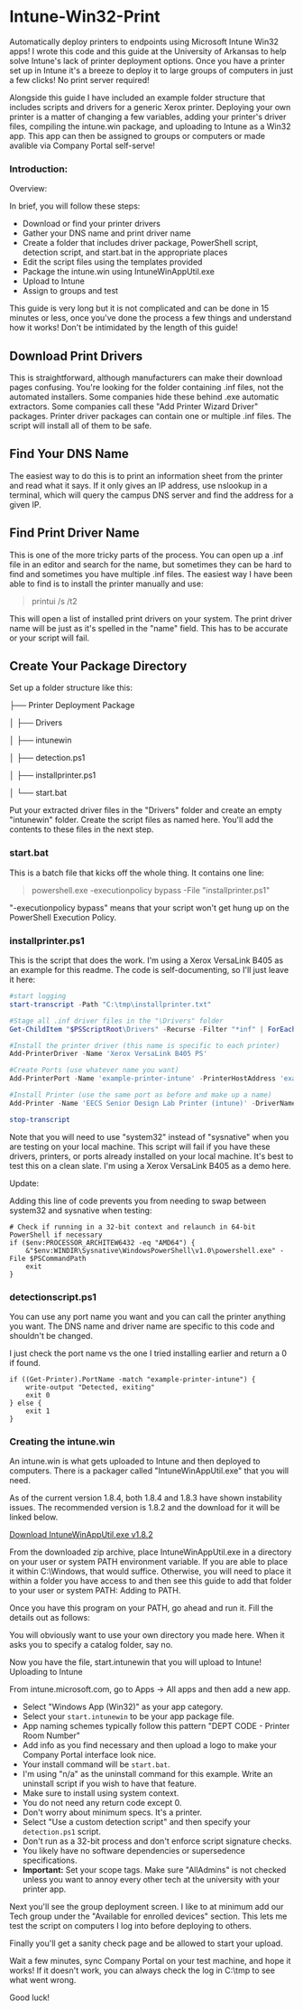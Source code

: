 # Intune-Win32-Print

Automatically deploy printers to endpoints using Microsoft Intune Win32 apps! I wrote this code and this guide at the University of Arkansas to help solve Intune's lack of printer deployment options. Once you have a printer set up in Intune it's a breeze to deploy it to large groups of computers in just a few clicks! No print server required! 

Alongside this guide I have included an example folder structure that includes scripts and drivers for a generic Xerox printer. Deploying your own printer is a matter of changing a few variables, adding your printer's driver files, compiling the intune.win package, and uploading to Intune as a Win32 app. This app can then be assigned to groups or computers or made avalible via Company Portal self-serve!

### **Introduction:**

Overview:

In brief, you will follow these steps:

- Download or find your printer drivers
- Gather your DNS name and print driver name
- Create a folder that includes driver package, PowerShell script, detection script, and start.bat in the appropriate places
- Edit the script files using the templates provided
- Package the intune.win using IntuneWinAppUtil.exe
- Upload to Intune
- Assign to groups and test

This guide is very long but it is not complicated and can be done in 15 minutes or less, once you've done the process a few things and understand how it works! Don't be intimidated by the length of this guide!

## Download Print Drivers

This is straightforward, although manufacturers can make their download pages confusing. You're looking for the folder containing .inf files, not the automated installers. Some companies hide these behind .exe automatic extractors. Some companies call these "Add Printer Wizard Driver" packages. Printer driver packages can contain one or multiple .inf files. The script will install all of them to be safe.

## Find Your DNS Name

The easiest way to do this is to print an information sheet from the printer and read what it says. If it only gives an IP address, use nslookup in a terminal, which will query the campus DNS server and find the address for a given IP.

## Find Print Driver Name

This is one of the more tricky parts of the process. You can open up a .inf file in an editor and search for the name, but sometimes they can be hard to find and sometimes you have multiple .inf files. The easiest way I have been able to find is to install the printer manually and use:

> printui /s /t2

This will open a list of installed print drivers on your system. The print driver name will be just as it's spelled in the "name" field. This has to be accurate or your script will fail.

## Create Your Package Directory

Set up a folder structure like this:

├── Printer Deployment Package

│ ├── Drivers

│ ├── intunewin

│ ├── detection.ps1

│ ├── installprinter.ps1

│ └── start.bat

Put your extracted driver files in the "Drivers" folder and create an empty "intunewin" folder. Create the script files as named here. You'll add the contents to these files in the next step.

### start.bat

This is a batch file that kicks off the whole thing. It contains one line:

> powershell.exe -executionpolicy bypass -File "installprinter.ps1"


"-executionpolicy bypass" means that your script won't get hung up on the PowerShell Execution Policy.

### installprinter.ps1

This is the script that does the work. I'm using a Xerox VersaLink B405 as an example for this readme. The code is self-documenting, so I'll just leave it here:

```powershell
#start logging
start-transcript -Path "C:\tmp\installprinter.txt"

#Stage all .inf driver files in the "\Drivers" folder
Get-ChildItem "$PSScriptRoot\Drivers" -Recurse -Filter "*inf" | ForEach-Object { C:\Windows\sysnative\pnputil.exe /add-driver $_.FullName /install }

#Install the printer driver (this name is specific to each printer)
Add-PrinterDriver -Name 'Xerox VersaLink B405 PS'

#Create Ports (use whatever name you want)
Add-PrinterPort -Name 'example-printer-intune' -PrinterHostAddress 'example-printer.ddns.uark.edu'

#Install Printer (use the same port as before and make up a name)
Add-Printer -Name 'EECS Senior Design Lab Printer (intune)' -DriverName 'Xerox VersaLink B405 PS' -PortName 'example-printer-intune'

stop-transcript
```

Note that you will need to use "system32" instead of "sysnative" when you are testing on your local machine. This script will fail if you have these drivers, printers, or ports already installed on your local machine. It's best to test this on a clean slate. I'm using a Xerox VersaLink B405 as a demo here.

Update:

Adding this line of code prevents you from needing to swap between system32 and sysnative when testing:

```
# Check if running in a 32-bit context and relaunch in 64-bit PowerShell if necessary
if ($env:PROCESSOR_ARCHITEW6432 -eq "AMD64") {
    &"$env:WINDIR\Sysnative\WindowsPowerShell\v1.0\powershell.exe" -File $PSCommandPath
    exit
}
```

### detectionscript.ps1

You can use any port name you want and you can call the printer anything you want. The DNS name and driver name are specific to this code and shouldn't be changed.

I just check the port name vs the one I tried installing earlier and return a 0 if found.

```
if ((Get-Printer).PortName -match "example-printer-intune") {
    write-output "Detected, exiting"
    exit 0
} else {
    exit 1
}
```
### Creating the intune.win

An intune.win is what gets uploaded to Intune and then deployed to computers. There is a packager called "IntuneWinAppUtil.exe" that you will need.

As of the current version 1.8.4, both 1.8.4 and 1.8.3 have shown instability issues. The recommended version is 1.8.2 and the download for it will be linked below.

[Download IntuneWinAppUtil.exe v1.8.2](https://github.com/microsoft/Microsoft-Win32-Content-Prep-Tool/archive/refs/tags/v1.8.2.zip)

From the downloaded zip archive, place IntuneWinAppUtil.exe in a directory on your user or system PATH environment variable. If you are able to place it within C:\Windows, that would suffice. Otherwise, you will need to place it within a folder you have access to and then see this guide to add that folder to your user or system PATH: Adding to PATH.

Once you have this program on your PATH, go ahead and run it. Fill the details out as follows:

You will obviously want to use your own directory you made here. When it asks you to specify a catalog folder, say no.

Now you have the file, start.intunewin that you will upload to Intune!
Uploading to Intune

From intune.microsoft.com, go to Apps -> All apps and then add a new app.

- Select "Windows App (Win32)" as your app category.
- Select your `start.intunewin` to be your app package file.
- App naming schemes typically follow this pattern "DEPT CODE - Printer Room Number"
- Add info as you find necessary and then upload a logo to make your Company Portal interface look nice.
- Your install command will be `start.bat`.
- I'm using "n/a" as the uninstall command for this example. Write an uninstall script if you wish to have that feature.
- Make sure to install using system context.
- You do not need any return code except 0.
- Don't worry about minimum specs. It's a printer.
- Select "Use a custom detection script" and then specify your `detection.ps1` script.
- Don't run as a 32-bit process and don't enforce script signature checks.
- You likely have no software dependencies or supersedence specifications.
- **Important:** Set your scope tags. Make sure "AllAdmins" is not checked unless you want to annoy every other tech at the university with your printer app.

Next you'll see the group deployment screen. I like to at minimum add our Tech group under the "Available for enrolled devices" section. This lets me test the script on computers I log into before deploying to others.

Finally you'll get a sanity check page and be allowed to start your upload.

Wait a few minutes, sync Company Portal on your test machine, and hope it works! If it doesn't work, you can always check the log in C:\tmp to see what went wrong.

Good luck!

